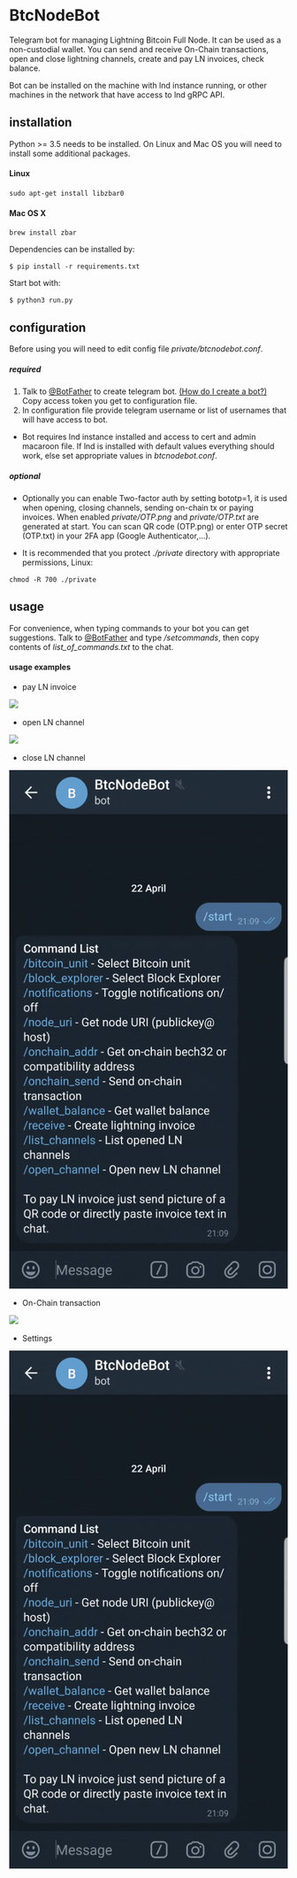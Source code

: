 # BtcNodeBot
Telegram bot for managing Lightning Bitcoin Full Node. It can be used as a non-custodial wallet.
You can send and receive On-Chain transactions, open and close lightning channels, create and pay LN invoices, check balance.

Bot can be installed on the machine with lnd instance running, or other machines in the network
that have access to lnd gRPC API.

## installation
Python >= 3.5 needs to be installed. On Linux and Mac OS you will need to install some additional packages.
#### Linux
```
sudo apt-get install libzbar0
```
#### Mac OS X
```
brew install zbar
```

Dependencies can be installed by:
```
$ pip install -r requirements.txt
```

Start bot with:
```
$ python3 run.py
```

## configuration
Before using you will need to edit config file *private/btcnodebot.conf*.
##### required
1. Talk to [@BotFather](https://telegram.me/botfather) to create telegram bot. [(How do I create a bot?)](https://core.telegram.org/bots#3-how-do-i-create-a-bot)
Copy access token you get to configuration file.
2. In configuration file provide telegram username or list of usernames that will have access to bot.

- Bot requires lnd instance installed and access to cert and admin macaroon file. 
If lnd is installed with default values everything should work, else set appropriate values in *btcnodebot.conf*.

##### optional
- Optionally you can enable Two-factor auth by setting bototp=1,
it is used when opening, closing channels, sending on-chain tx or paying invoices. 
When enabled *private/OTP.png* and *private/OTP.txt* are generated at start.
You can scan QR code (OTP.png) or enter OTP secret (OTP.txt) in your 2FA app (Google Authenticator,...).

- It is recommended that you protect *./private* directory with appropriate permissions, Linux:
```
chmod -R 700 ./private
```

## usage
For convenience, when typing commands to your bot you can get suggestions.
Talk to [@BotFather](https://telegram.me/botfather) and type */setcommands*, then copy contents of *list_of_commands.txt* to the chat.

#### usage examples
- pay LN invoice

![](examples/pay_invoice.gif)

- open LN channel

![](examples/open_ch.gif)

- close LN channel

![](examples/close_ch.gif)

- On-Chain transaction

![](examples/onchain_send.gif)

- Settings

![](examples/settings.gif)
